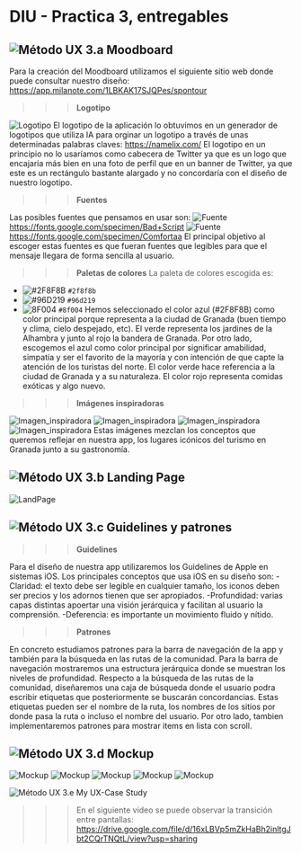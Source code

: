 # DIU - Practica 3, entregables

![Método UX](../img/moodboard.png) 3.a Moodboard
-----
Para la creación del Moodboard utilizamos el siguiente sitio web donde puede consultar nuestro diseño: https://app.milanote.com/1LBKAK17SJQPes/spontour

>>>**Logotipo**
>>>
![Logotipo](img/logotipo.png)
El logotipo de la aplicación lo obtuvimos en un generador de logotipos que utiliza IA para orginar un logotipo a través de unas determinadas palabras claves: https://namelix.com/
El logotipo en un principio no lo usaríamos como cabecera de Twitter ya que es un logo que encajaria más bien en una foto de perfil que en un banner de Twitter, ya que este es un rectángulo bastante alargado y no concordaría con el diseño de nuestro logotipo.

>>>**Fuentes**
>>>
Las posibles fuentes que pensamos en usar son: 
![Fuente](img/badscript.png)
https://fonts.google.com/specimen/Bad+Script
![Fuente](img/comfortaa.png)
https://fonts.google.com/specimen/Comfortaa
El principal objetivo al escoger estas fuentes es que fueran fuentes que legibles para que el mensaje llegara de forma sencilla al usuario.

>>> **Paletas de colores**
La paleta de colores escogida es:
- ![#2F8F8B](https://via.placeholder.com/15/2f8f8b/000000?text=+) `#2f8f8b`
- ![#96D219](https://via.placeholder.com/15/96d219/000000?text=+) `#96d219`
- ![8F004](https://via.placeholder.com/15/8f004/000000?text=+) `#8f004`
Hemos seleccionado el color azul (#2F8F8B) como color principal porque representa a la ciudad de Granada (buen tiempo y clima, cielo despejado, etc). El verde representa los jardines de la Alhambra y junto al rojo la bandera de Granada.
Por otro lado, escogemos el azul como color principal por significar amabilidad, simpatía y ser el favorito de la mayoría y con intención de que capte la atención de los turistas del norte. El color verde hace referencia a la ciudad de Granada y a su naturaleza. El color rojo representa comidas  exóticas y algo nuevo.

>>> **Imágenes inspiradoras**
>>> 
![Imagen_inspiradora](img/imagen_inspirador1.png)
![Imagen_inspiradora](img/imagen_inspirador2.png)
![Imagen_inspiradora](img/imagen_inspirador3.png)
![Imagen_inspiradora](img/imagen_inspirador4.png)
Estas imágenes mezclan los conceptos que queremos reflejar en nuestra app, los lugares icónicos del turismo en Granada junto a su gastronomía.

![Método UX](../img/landing-page.png)  3.b Landing Page
----

![LandPage](img/land_page.png)


![Método UX](../img/guidelines.png) 3.c Guidelines y patrones
---
>>> **Guidelines**
>>> 
Para el diseño de nuestra app utilizaremos los Guidelines de Apple en sistemas iOS.
Los principales conceptos que usa iOS en su diseño son:
-Claridad: el texto debe ser legible en cualquier tamaño, los iconos deben ser precios y los adornos tienen que ser apropiados.
-Profundidad: varias capas distintas apoertar una visión jerárquica y facilitan al usuario la comprensión.
-Deferencia: es importante un movimiento fluido y nítido.

>>> **Patrones**
>>> 
En concreto estudiamos patrones para la barra de navegación de la app y también para la búsqueda en las rutas de la comunidad.
Para la barra de navegación mostraremos una estructura jerárquica donde se muestran los niveles de profundidad.
Respecto a la búsqueda de las rutas de la comunidad, diseñaremos una caja de búsqueda donde el usuario podra escribir etiquetas que posteriormente se buscarán concordancias. Estas etiquetas pueden ser el nombre de la ruta, los nombres de los sitios por donde pasa la ruta o incluso el nombre del usuario.
Por otro lado, tambien implementaremos patrones para mostrar items en lista con scroll.

![Método UX](img/mockup.png)  3.d Mockup
----
![Mockup](img/pantalla_inicio.png) 
![Mockup](img/crear_rutas.png) 
![Mockup](img/ver_rutas.png) 
![Mockup](img/rutas_disponibles.png) 
![Mockup](img/mis_reseñas.png) 



![Método UX](../img/caseStudy.png) 
3.e My UX-Case Study
>>> En el siguiente video se puede observar la transición entre pantallas:
>>> https://drive.google.com/file/d/16xLBVp5mZkHaBh2inltgJbt2CQrTNQtL/view?usp=sharing
